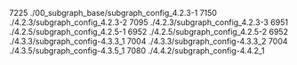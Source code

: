    7225 ./00_subgraph_base/subgraph_config_4.2.3-1
   7150 ./4.2.3/subgraph_config_4.2.3-2
   7095 ./4.2.3/subgraph_config_4.2.3-3
   6951 ./4.2.5/subgraph_config_4.2.5-1
   6952 ./4.2.5/subgraph_config_4.2.5-2
   6952 ./4.3.3/subgraph_config-4.3.3_1
   7004 ./4.3.3/subgraph_config-4.3.3_2
   7004 ./4.3.5/subgraph_config-4.3.5_1
   7080 ./4.4.2/subgraph_config-4.4.2_1
